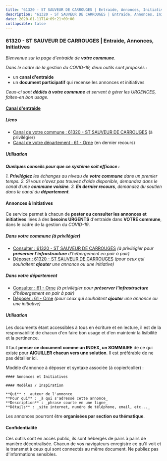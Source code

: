 ```yaml
---
title: "61320 - ST SAUVEUR DE CARROUGES | Entraide, Annonces, Initiatives"
description: "61320 - ST SAUVEUR DE CARROUGES | Entraide, Annonces, Initiatives"
date: 2020-01-11T14:09:21+09:00
collapsible: false
---
```


### 61320 - ST SAUVEUR DE CARROUGES | Entraide, Annonces, Initiatives

_Bienvenue sur la page d'entraide de **votre commune**_.

_Dans le cadre de la gestion du COVID-19, deux outils sont proposés :_

- un **canal d'entraide**
- un **document participatif** qui recense les annonces et initiatives

_Ceux-ci sont **dédiés à votre commune** et servent à gérer les URGENCES, faites-en bon usage._

#### [Canal d'entraide](https://entraide.stopcoronavirus.tech/#/channel/61320_st-sauveur-de-carrouges)

##### Liens

- [Canal de votre commune : 61320 	- ST SAUVEUR DE CARROUGES](https://entraide.stopcoronavirus.tech/#/channel/61320_st-sauveur-de-carrouges) (à privilégier)
- [Canal de votre département : 61 	- Orne](https://entraide.stopcoronavirus.tech/#/channel/61_orne) (en dernier recours)

##### Utilisation

_**Quelques conseils pour que ce système soit efficace :**_

_1. **Privilégiez** les échanges au niveau de **votre commune** dans un premier temps._
_2. Si vous n'avez pas trouvez d'aide disponible, demandez dans le canal d'une **commune voisine**._
_3. **En dernier recours**, demandez du soutien dans le canal du **département**._

#### Annonces & Initiatives


Ce service permet à chacun de **poster ou consulter les annonces et initiatives** liées à des **besoins
URGENTS** d'entraide dans **VOTRE commune**, dans le cadre de la gestion du _COVID-19_.

##### Dans votre commune (à privilégier)

- [Consulter : 61320 	- ST SAUVEUR DE CARROUGES](https://docs.stopcoronavirus.tech/#/r/markdown/61320_st-sauveur-de-carrouges/4XTTM4ZVfdgdtNCCzC3VSwxts6XCYbQG5nGJRPeoSDWuJFiiH) _(à privilégier pour **préserver l'infrastructure** d'hébergement en pair à pair)_
- [Déposer : 61320 	- ST SAUVEUR DE CARROUGES](https://docs.stopcoronavirus.tech/#/w/markdown/61320_st-sauveur-de-carrouges/4XTTM4ZVfdgdtNCCzC3VSwxts6XCYbQG5nGJRPeoSDWuJFiiH-K3TgTjdo7tYah5zKs8pcHGvi4bUZLdK3LKFNCFqHSdEiNqPyGi8o4J7iJEPZ9i2E9PN7Qf6apAk5zWorkzqErDpqUSGLnQHGRNGQHww4DavFm1Ckqj9si5s9YhLZCY2chG1np1Q1) _(pour ceux qui souhaitent **ajouter** une annonce ou une initiative)_

##### Dans votre département

- [Consulter : 61 	- Orne](https://docs.stopcoronavirus.tech/#/r/markdown/61_orne/4XTTM7JxGK6NxaKY6Y8dKGfHmSManyy6z5d78TaTcUn3zJjy6) _(à privilégier pour **préserver l'infrastructure** d'hébergement en pair à pair)_
- [Déposer : 61 	- Orne](https://docs.stopcoronavirus.tech/#/w/markdown/61_orne/4XTTM7JxGK6NxaKY6Y8dKGfHmSManyy6z5d78TaTcUn3zJjy6-K3TgUN9f9h2Fmk7w15QXNPtmJYWWDYEB4sLb6BW46ErzRh2NG4TmnnXd3GJfJ3dVSNBE8WudjKbLAy4CD2mQTtYeoUAUzvKztzGsCxcQ4ezpe7WGMgkNubsBkL3vV47Zushr5DqN) _(pour ceux qui souhaitent **ajouter** une annonce ou une initiative)_


##### Utilisation

Les documents étant accessibles à tous en écriture et en lecture, il est de la
responsabilité de chacun d'en faire bon usage et d'en maintenir la lisibilité
et la pertinence.

Il faut **penser ce document comme un INDEX, un SOMMAIRE** de ce qui existe
pour **AIGUILLER chacun vers une solution**. Il est préférable de ne pas détailler ici.

Modèle d'annonce à déposer et syntaxe associée (à copier/coller) :

    #### Annonces et Initiatives

    #### Modèles / Inspiration

    **Qui** : _auteur de l'annonce_
    **Pour qui** : _à qui s'adresse cette annonce_
    **Description** : _phrase courte en une ligne_
    **Détails** : _site internet, numéro de téléphone, email, etc..._


Les annonces pourront être **organisées par section ou thématique**.

#### Confidentialité

Ces outils sont en accès public, ils sont hébergés de pairs à pairs de manière décentralisée.
Chacun de vos navigateurs enregistre ce qu'il voit et le transmet à ceux qui sont connectés au même document.
Ne publiez pas d'informations sensibles.
